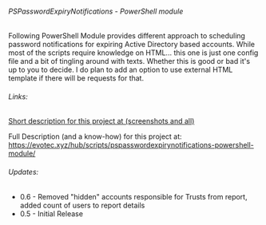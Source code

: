 ###### PSPasswordExpiryNotifications - PowerShell module
Following PowerShell Module provides different approach to scheduling password notifications for expiring Active Directory based accounts. While most of the scripts require knowledge on HTML... this one is just one config file and a bit of tingling around with texts. Whether this is good or bad it's up to you to decide. I do plan to add an option to use external HTML template if there will be requests for that.

###### Links:
[Short description for this project at (screenshots and all)](https://evotec.xyz/just-different-approach-to-active-directory-password-notifications/)

Full Description (and a know-how) for this project at: https://evotec.xyz/hub/scripts/pspasswordexpirynotifications-powershell-module/

###### Updates:
- 0.6 - Removed "hidden" accounts responsible for Trusts from report, added count of users to report details
- 0.5 - Initial Release
